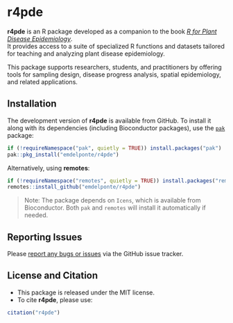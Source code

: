 # r4pde

**r4pde** is an R package developed as a companion to the book [*R for Plant Disease Epidemiology*](https://r4pde.netlify.app/).  
It provides access to a suite of specialized R functions and datasets tailored for teaching and analyzing plant disease epidemiology.

This package supports researchers, students, and practitioners by offering tools for sampling design, disease progress analysis, spatial epidemiology, and related applications.

## Installation

The development version of **r4pde** is available from GitHub. To install it along with its dependencies (including Bioconductor packages), use the [`pak`](https://pak.r-lib.org/) package:

```r
if (!requireNamespace("pak", quietly = TRUE)) install.packages("pak")
pak::pkg_install("emdelponte/r4pde")
```

Alternatively, using **remotes**:

```r
if (!requireNamespace("remotes", quietly = TRUE)) install.packages("remotes")
remotes::install_github("emdelponte/r4pde")
```

> Note: The package depends on `Icens`, which is available from Bioconductor. Both `pak` and `remotes` will install it automatically if needed.

## Reporting Issues

Please [report any bugs or issues](https://github.com/emdelponte/r4pde/issues) via the GitHub issue tracker.

## License and Citation

- This package is released under the MIT license.
- To cite **r4pde**, please use:

```r
citation("r4pde")
```

